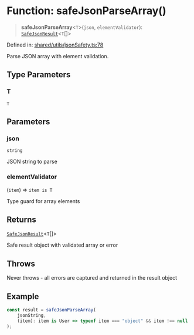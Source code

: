# Function: safeJsonParseArray()

> **safeJsonParseArray**\<`T`\>(`json`, `elementValidator`): [`SafeJsonResult`](../interfaces/SafeJsonResult.md)\<`T`[]\>

Defined in: [shared/utils/jsonSafety.ts:78](https://github.com/Nick2bad4u/Uptime-Watcher/blob/8a1973382d5fe14c52996ecda381894eb7ecd4a6/shared/utils/jsonSafety.ts#L78)

Parse JSON array with element validation.

## Type Parameters

### T

`T`

## Parameters

### json

`string`

JSON string to parse

### elementValidator

(`item`) => `item is T`

Type guard for array elements

## Returns

[`SafeJsonResult`](../interfaces/SafeJsonResult.md)\<`T`[]\>

Safe result object with validated array or error

## Throws

Never throws - all errors are captured and returned in the result object

## Example

```typescript
const result = safeJsonParseArray(
    jsonString,
    (item): item is User => typeof item === "object" && item !== null
);
```
